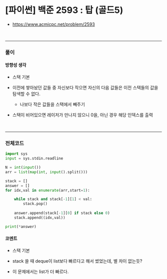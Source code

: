 # **\[파이썬\] 백준 2593 : 탑 (골드5)**
* https://www.acmicpc.net/problem/2593
<br>


---

### **풀이**

#### **방향성 생각**

* 스택 기본

* 이전에 쌓아놨던 값들 중 자신보다 작으면 자신의 다음 값들은 이전 스택들의 값을 탐색할 수 없다.
    * 나보다 작은 값들을 스택에서 빼주기

* 스택이 비어있으면 레이저가 만나지 않으니 0을, 아닌 경우 해당 인덱스를 출력

<br>

---

### **전체코드**
```python
import sys
input = sys.stdin.readline

N = int(input())
arr = list(map(int, input().split()))

stack = []
answer = []
for idx,val in enumerate(arr,start=1):

    while stack and stack[-1][1] < val:
        stack.pop()
    
    answer.append(stack[-1][0] if stack else 0)
    stack.append((idx,val))

print(*answer)
```

#### **코멘트**

* 스택 기본

* stack 쓸 때 deque이 list보다 빠르다고 해서 썼었는데, 별 차이 없는듯?

* 이 문제에서는 list가 더 빠르다.